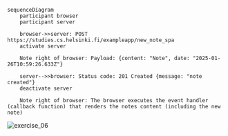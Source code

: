 
```
sequenceDiagram
    participant browser
    participant server

    browser->>server: POST https://studies.cs.helsinki.fi/exampleapp/new_note_spa
    activate server

    Note right of browser: Payload: {content: "Note", date: "2025-01-26T10:59:26.633Z"}

    server-->>browser: Status code: 201 Created {message: "note created"}
    deactivate server

    Note right of browser: The browser executes the event handler (callback function) that renders the notes content (including the new note)
```
![exercise_06](https://github.com/user-attachments/assets/28be3773-c7c1-4928-9539-85568a32680c)

